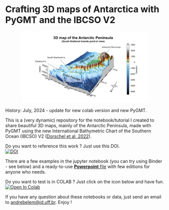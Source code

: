 # Crafting 3D maps of Antarctica with PyGMT and the IBCSO V2

<p align="center">
  <img src="https://github.com/andrebelem/3D-Antarctic-maps/blob/main/3D-Antarctic-Maps.png" alt="3D Antarctic Peninsula" width="400"/>
</p>

History: July, 2024 - update for new colab version and new PyGMT.

This is a (very dynamic) repository for the notebook/tutorial I created to share beautiful 3D maps, mainly of the Antarctic Peninsula, made with PyGMT using the new International Bathymetric Chart of the Southern Ocean (IBCSO) V2 ([Dorschel et al, 2022](https://doi.pangaea.de/10.1594/PANGAEA.937574)).

Do you want to reference this work ? Just use this DOI.<br>
[![DOI](https://zenodo.org/badge/502757670.svg)](https://zenodo.org/badge/latestdoi/502757670)

There are a few examples in the jupyter notebook (you can try using Binder - see below) and a ready-to-use [**Powerpoint** file](https://github.com/andrebelem/3D-Antarctic-maps/blob/main/3D_Antarctic_Maps.pptx) with few editions for anyone who needs.

Do you want to test is in COLAB ? Just click on the icon below and have fun.<br>
[![Open In Colab](https://colab.research.google.com/assets/colab-badge.svg)](https://colab.research.google.com/github/andrebelem/3D-Antarctic-maps/blob/main/Antarctic_Peninsula_3D_Maps_[COLAB_Version].ipynb)

If you have any question about these notebooks or data, just send an email to [andrebelem@id.uff.br](mailto:andrebelem@id.uff.br).
Enjoy !

